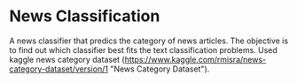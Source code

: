 # News Classification

A news classifier that predics the category of news articles. The objective is to find out which classifier best fits the text classification problems.
Used kaggle news category dataset (https://www.kaggle.com/rmisra/news-category-dataset/version/1 "News Category Dataset").


